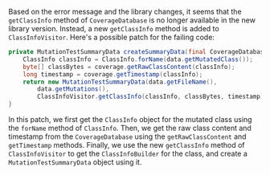 Based on the error message and the library changes, it seems that the `getClassInfo` method of `CoverageDatabase` is no longer available in the new library version. Instead, a new `getClassInfo` method is added to `ClassInfoVisitor`. Here's a possible patch for the failing code:

```java
private MutationTestSummaryData createSummaryData(final CoverageDatabase coverage, final ClassMutationResults data) {
    ClassInfo classInfo = ClassInfo.forName(data.getMutatedClass());
    byte[] classBytes = coverage.getRawClassContent(classInfo);
    long timestamp = coverage.getTimestamp(classInfo);
    return new MutationTestSummaryData(data.getFileName(),
        data.getMutations(),
        ClassInfoVisitor.getClassInfo(classInfo, classBytes, timestamp));
}
```

In this patch, we first get the `ClassInfo` object for the mutated class using the `forName` method of `ClassInfo`. Then, we get the raw class content and timestamp from the `CoverageDatabase` using the `getRawClassContent` and `getTimestamp` methods. Finally, we use the new `getClassInfo` method of `ClassInfoVisitor` to get the `ClassInfoBuilder` for the class, and create a `MutationTestSummaryData` object using it.